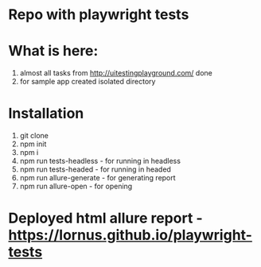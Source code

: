 # Repo with playwright tests 

# What is here: 
1. almost all tasks from http://uitestingplayground.com/ done
2. for sample app created isolated directory 

# Installation 
1. git clone 
2. npm init 
3. npm i 
4. npm run tests-headless - for running in headless 
5. npm run tests-headed - for running in headed 
6. npm run allure-generate - for generating report 
7. npm run allure-open - for opening 

# Deployed html allure report - https://lornus.github.io/playwright-tests 
